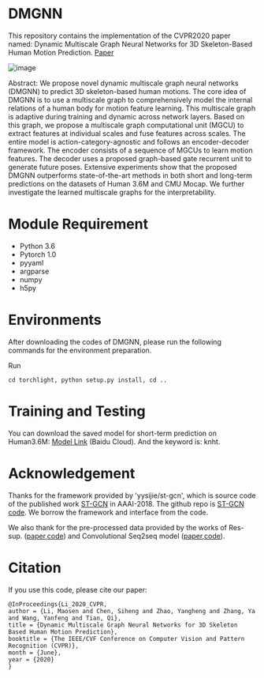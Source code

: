 # DMGNN
This repository contains the implementation of the CVPR2020 paper named: Dynamic Multiscale Graph Neural Networks for 3D Skeleton-Based Human Motion Prediction. [Paper](http://openaccess.thecvf.com/content_CVPR_2020/html/Li_Dynamic_Multiscale_Graph_Neural_Networks_for_3D_Skeleton_Based_Human_CVPR_2020_paper.html)

![image](https://github.com/limaosen0/DMGNN/blob/master/img/pipeline.png)

Abstract: We propose novel dynamic multiscale graph neural networks (DMGNN) to predict 3D skeleton-based human motions. The core idea of DMGNN is to use a multiscale graph to comprehensively model the internal relations of a human body for motion feature learning. This multiscale graph is adaptive during training and dynamic across network layers. Based on this graph, we propose a multiscale graph computational unit (MGCU) to extract features at individual scales and fuse features across scales. The entire model is action-category-agnostic and follows an encoder-decoder framework. The encoder consists of a sequence of MGCUs to learn motion features. The decoder uses a proposed graph-based gate recurrent unit to generate future poses. Extensive experiments show that the proposed DMGNN outperforms state-of-the-art methods in both short and long-term predictions on the datasets of Human 3.6M and CMU Mocap. We further investigate the learned multiscale graphs for the interpretability.

# Module Requirement
* Python 3.6
* Pytorch 1.0
* pyyaml
* argparse
* numpy
* h5py

# Environments
After downloading the codes of DMGNN, please run the following commands for the environment preparation.

Run
```
cd torchlight, python setup.py install, cd ..
```

# Training and Testing

You can download the saved model for short-term prediction on Human3.6M: [Model Link](https://pan.baidu.com/s/1ybEjEqlu9yTG6g-qsroB4g) (Baidu Cloud). And the keyword is: knht.

# Acknowledgement
Thanks for the framework provided by 'yysijie/st-gcn', which is source code of the published work [ST-GCN](https://aaai.org/ocs/index.php/AAAI/AAAI18/paper/view/17135) in AAAI-2018. The github repo is [ST-GCN code](https://github.com/yysijie/st-gcn). We borrow the framework and interface from the code.

We also thank for the pre-processed data provided by the works of Res-sup. ([paper](http://openaccess.thecvf.com/content_cvpr_2017/html/Martinez_On_Human_Motion_CVPR_2017_paper.html),[code](https://github.com/una-dinosauria/human-motion-prediction)) and Convolutional Seq2seq model ([paper](http://openaccess.thecvf.com/content_cvpr_2018/html/Li_Convolutional_Sequence_to_CVPR_2018_paper.html),[code](https://github.com/chaneyddtt/Convolutional-Sequence-to-Sequence-Model-for-Human-Dynamics)).

# Citation
If you use this code, please cite our paper:
```
@InProceedings{Li_2020_CVPR,
author = {Li, Maosen and Chen, Siheng and Zhao, Yangheng and Zhang, Ya and Wang, Yanfeng and Tian, Qi},
title = {Dynamic Multiscale Graph Neural Networks for 3D Skeleton Based Human Motion Prediction},
booktitle = {The IEEE/CVF Conference on Computer Vision and Pattern Recognition (CVPR)},
month = {June},
year = {2020}
}
```
